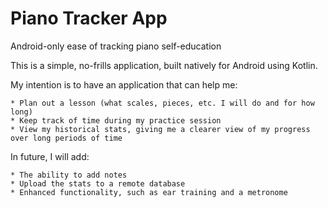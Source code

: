 # Piano Tracker App
Android-only ease of tracking piano self-education

This is a simple, no-frills application, built natively for Android using Kotlin.

My intention is to have an application that can help me:

	* Plan out a lesson (what scales, pieces, etc. I will do and for how long)
	* Keep track of time during my practice session
	* View my historical stats, giving me a clearer view of my progress over long periods of time
  
In future, I will add:

	* The ability to add notes
	* Upload the stats to a remote database
	* Enhanced functionality, such as ear training and a metronome

